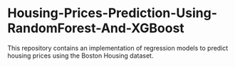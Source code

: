 # Housing-Prices-Prediction-Using-RandomForest-And-XGBoost
This repository contains an implementation of regression models to predict housing prices using the Boston Housing dataset.
